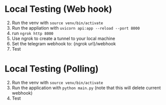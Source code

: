 # Local Testing (Web hook)
2. Run the venv with `source venv/bin/activate`
3. Run the appliation with `uvicorn api:app --reload --port 8000`
4. run `ngrok http 8000`
5. Use ngrok to create a tunnel to your local machine
6. Set the telegram webhook to: {ngrok url}/webhook
7. Test

# Local Testing (Polling)
2. Run the venv with `source venv/bin/activate`
3. Run the application with `python main.py` (note that this will delete current webhook)
4. Test
